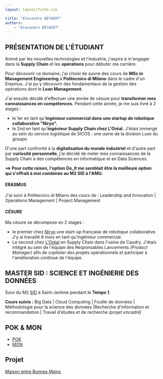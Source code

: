 ```yaml
---
layout: layout/fiche.njk

title: "Alexandre BEYAERT"
authors:
    - "Alexandre BEYAERT"
---
```


## PRÉSENTATION DE L'ÉTUDIANT
Animé par les nouvelles technologies et l'industrie, j'aspire à m'engager dans la **Supply Chain** et les **opérations** pour débuter ma carrière.

Pour découvrir ce domaine, j'ai choisi de suivre des cours de **MSc in Management Engineering** à **Politecnico di Milano** dans le cadre d'un Erasmus. J'ai pu y découvrir des fondamentaux de la gestion des opérations dont le **Lean Management.**

J'ai ensuite décidé d'effectuer une année de césure pour **transformer mes connaissances en compétences.** Pendant cette année, je me suis livré à 2 stages :
- le 1er en tant qu'**ingénieur commercial dans une startup de robotique collaborative "Niryo".**
- le 2nd en tant qu'**ingénieur Supply Chain chez L'Oréal.** J'étais immergé au sein du service logistique de SICOS : une usine de la division Luxe du groupe.

D'une part confronté à la **digitalisation du monde industriel** et d'autre part par **curiosité personnelle**, j'ai décidé de meler mes connaissances de la Supply Chain à des compétences en informatique et en Data Sciences.

**==> Pour cette raison, l'option Do_It me semblait être la meilleure option qui s'offrait à moi combinée au M2 SID à l'AMU.**

#### ERASMUS
J'ai suivi à Politecnico di Milano des cours de : Leadership and Innovation | Operations Management | Project Management

#### CÉSURE
Ma césure se décompose en 2 stages :
- le premier chez [Niryo](https://niryo.com/fr/) une start-up française de robotique collaborative. J'y ai travaillé 6 mois en tant qu'ingénieur commercial.
- Le second chez [L'Oréal](https://www.loreal.com/fr/) en Supply Chain dans l'usine de Caudry. J'étais intégré au sein de l'équipe des Responsables Lancements *(Product Manager)* afin de copiloter des projets opérationnels et participer à l'amélioration continue de l'équipe.

## MASTER SID : SCIENCE ET INGÉNIERIE DES DONNÉES
Suivi du M2 [SID](https://formations.univ-amu.fr/fr/master/5SIN/PRSIN5AH#) à Saint-Jerôme pendant le **Temps 1**.

**Cours suivis :**
Big Data | Cloud Computing | Fouille de données | Méthodologie pour la science des données |Recherche d'information et recommandation | Travail d'études et de recherche *(projet encadré)*

## POK & MON

* [POK](./pok)
* [MON](./mon)

## Projet

[Maison entre Bonnes Mains](../../../projets/2023-2024/Maison%20entre%20Bonnes%20Mains)